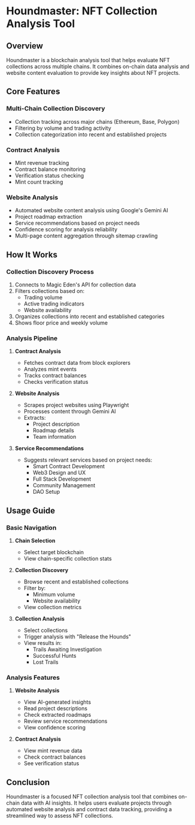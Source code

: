 # Houndmaster: NFT Collection Analysis Tool

## Overview

Houndmaster is a blockchain analysis tool that helps evaluate NFT collections across multiple chains. It combines on-chain data analysis and website content evaluation to provide key insights about NFT projects.

## Core Features

### Multi-Chain Collection Discovery

- Collection tracking across major chains (Ethereum, Base, Polygon)
- Filtering by volume and trading activity
- Collection categorization into recent and established projects

### Contract Analysis

- Mint revenue tracking
- Contract balance monitoring
- Verification status checking
- Mint count tracking

### Website Analysis

- Automated website content analysis using Google's Gemini AI
- Project roadmap extraction
- Service recommendations based on project needs
- Confidence scoring for analysis reliability
- Multi-page content aggregation through sitemap crawling

## How It Works

### Collection Discovery Process

1. Connects to Magic Eden's API for collection data
2. Filters collections based on:
   - Trading volume
   - Active trading indicators
   - Website availability
3. Organizes collections into recent and established categories
4. Shows floor price and weekly volume

### Analysis Pipeline

1. **Contract Analysis**

   - Fetches contract data from block explorers
   - Analyzes mint events
   - Tracks contract balances
   - Checks verification status

2. **Website Analysis**

   - Scrapes project websites using Playwright
   - Processes content through Gemini AI
   - Extracts:
     - Project description
     - Roadmap details
     - Team information

3. **Service Recommendations**
   - Suggests relevant services based on project needs:
     - Smart Contract Development
     - Web3 Design and UX
     - Full Stack Development
     - Community Management
     - DAO Setup

## Usage Guide

### Basic Navigation

1. **Chain Selection**

   - Select target blockchain
   - View chain-specific collection stats

2. **Collection Discovery**

   - Browse recent and established collections
   - Filter by:
     - Minimum volume
     - Website availability
   - View collection metrics

3. **Collection Analysis**
   - Select collections
   - Trigger analysis with "Release the Hounds"
   - View results in:
     - Trails Awaiting Investigation
     - Successful Hunts
     - Lost Trails

### Analysis Features

1. **Website Analysis**

   - View AI-generated insights
   - Read project descriptions
   - Check extracted roadmaps
   - Review service recommendations
   - View confidence scoring

2. **Contract Analysis**
   - View mint revenue data
   - Check contract balances
   - See verification status

## Conclusion

Houndmaster is a focused NFT collection analysis tool that combines on-chain data with AI insights. It helps users evaluate projects through automated website analysis and contract data tracking, providing a streamlined way to assess NFT collections.

